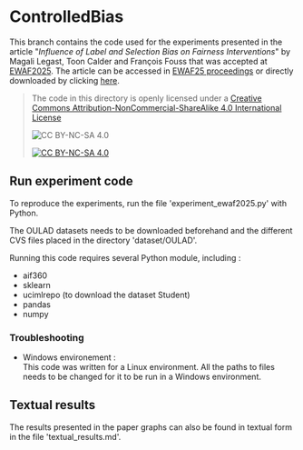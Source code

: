# ControlledBias

This branch contains the code used for the experiments presented in the article "*Influence of Label and Selection Bias on Fairness Interventions*" by Magali Legast, Toon Calder and François Fouss that was accepted at [EWAF2025](https://2025.ewaf.org/home).
The article can be accessed in [EWAF25 proceedings](https://proceedings.mlr.press/v294/) or directly downloaded by clicking [here](https://raw.githubusercontent.com/mlresearch/v294/main/assets/legast25a/legast25a.pdf).


> The code in this directory is openly licensed under a [Creative Commons Attribution-NonCommercial-ShareAlike 4.0 International License][cc-by-nc-sa]
> 
> ![CC BY-NC-SA 4.0][cc-by-nc-sa-shield]
> 
> [![CC BY-NC-SA 4.0][cc-by-nc-sa-image]][cc-by-nc-sa]


[cc-by-nc-sa]: http://creativecommons.org/licenses/by-nc-sa/4.0/
[cc-by-nc-sa-image]: https://licensebuttons.net/l/by-nc-sa/4.0/88x31.png
[cc-by-nc-sa-shield]: https://img.shields.io/badge/License-CC%20BY--NC--SA%204.0-lightgrey.svg




## Run experiment code

To reproduce the experiments, run the file 'experiment_ewaf2025.py' with Python.

The OULAD datasets needs to be downloaded beforehand and the different CVS files placed in the directory 'dataset/OULAD'.

Running this code requires several Python module, including :
- aif360
- sklearn
- ucimlrepo (to download the dataset Student)
- pandas
- numpy


### Troubleshooting

- Windows environement :\
    This code was written for a Linux environment. All the paths to files needs to be changed for it to be run in a Windows environment.

## Textual results

The results presented in the paper graphs can also be found in textual form in the file 'textual_results.md'.